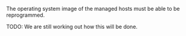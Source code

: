 The operating system image of the managed hosts must be able to be reprogrammed.

TODO: We are still working out how this will be done.
